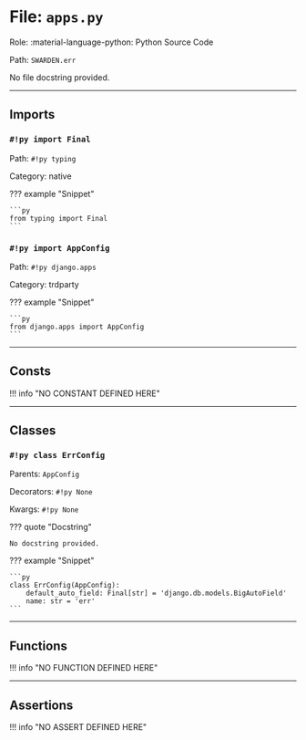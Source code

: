 # File: `apps.py`

Role: :material-language-python: Python Source Code

Path: `SWARDEN.err`

No file docstring provided.

---

## Imports

### `#!py import Final`

Path: `#!py typing`

Category: native

??? example "Snippet"

    ```py
    from typing import Final
    ```

### `#!py import AppConfig`

Path: `#!py django.apps`

Category: trdparty

??? example "Snippet"

    ```py
    from django.apps import AppConfig
    ```



---

## Consts

!!! info "NO CONSTANT DEFINED HERE"

---

## Classes

### `#!py class ErrConfig`

Parents: `AppConfig`

Decorators: `#!py None`

Kwargs: `#!py None`

??? quote "Docstring"

    No docstring provided.

??? example "Snippet"

    ```py
    class ErrConfig(AppConfig):
        default_auto_field: Final[str] = 'django.db.models.BigAutoField'
        name: str = 'err'
    ```



---

## Functions

!!! info "NO FUNCTION DEFINED HERE"

---

## Assertions

!!! info "NO ASSERT DEFINED HERE"
